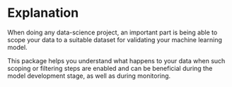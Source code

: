 

# Explanation

When doing any data-science project, an important part is being able to scope your data to a suitable dataset for
validating your machine learning model.

This package helps you understand what happens to your data when such scoping or filtering steps are enabled and can be
beneficial during the model development stage, as well as during monitoring.
